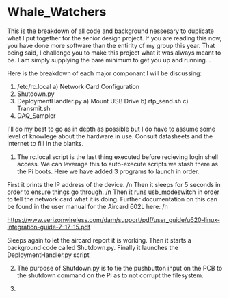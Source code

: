 # Whale_Watchers

This is the breakdown of all code and background nessesary to duplicate what I put together for the senior design project. If you are reading this now, you have done more software than the entirity of my group this year. That being said, I challenge you to make this project what it was always meant to be. I am simply supplying the bare minimum to get you up and running... 

Here is the breakdown of each major componant I will be discussing:

1) /etc/rc.local
  a) Network Card Configuration
2) Shutdown.py
3) DeploymentHandler.py
  a) Mount USB Drive
  b) rtp_send.sh
  c) Transmit.sh
4) DAQ_Sampler

I'll do my best to go as in depth as possible but I do have to assume some level of knowlege about the hardware in use. Consult datasheets and the internet to fill in the blanks.

1) The rc.local script is the last thing executed before recieving login shell access. We can leverage this to auto-execute scripts we stash there as the Pi boots. Here we have added 3 programs to launch in order. 

First it prints the IP address of the device. /n
Then it sleeps for 5 seconds in order to ensure things go through. /n
Then it runs usb_modeswitch in order to tell the network card what it is doing. Further documentation on this can be found in the user manual for the Aircard 602L here: /n

https://www.verizonwireless.com/dam/support/pdf/user_guide/u620-linux-integration-guide-7-17-15.pdf

Sleeps again to let the aircard report it is working.
Then it starts a background code called Shutdown.py.
Finally it launches the DeploymentHandler.py script

2) The purpose of Shutdown.py is to tie the pushbutton input on the PCB to the shutdown command on the Pi as to not corrupt the filesystem.

3) 
